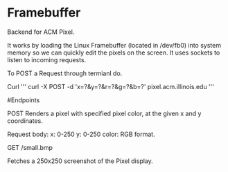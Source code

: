# Framebuffer
Backend for ACM Pixel.

It works by loading the Linux Framebuffer (located in /dev/fb0) into system memory so we can quickly edit the pixels on the screen.
It uses sockets to listen to incoming requests. 

To POST a Request through termianl do.

Curl
'''
curl -X POST -d 'x=?&y=?&r=?&g=?&b=?' pixel.acm.illinois.edu
'''

#Endpoints

POST
Renders a pixel with specified pixel color, at the given x and y coordinates.

Request body:
x: 0-250
y: 0-250
color: RGB format.


GET /small.bmp

Fetches a 250x250 screenshot of the Pixel display.

